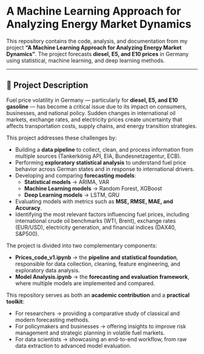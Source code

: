 # A Machine Learning Approach for Analyzing Energy Market Dynamics

This repository contains the code, analysis, and documentation from my project **“A Machine Learning Approach for Analyzing Energy Market Dynamics”**. The project forecasts **diesel, E5, and E10 prices** in Germany using statistical, machine learning, and deep learning methods.  

---

## 📌 Project Description  

Fuel price volatility in Germany — particularly for **diesel, E5, and E10 gasoline** — has become a critical issue due to its impact on consumers, businesses, and national policy. Sudden changes in international oil markets, exchange rates, and electricity prices create uncertainty that affects transportation costs, supply chains, and energy transition strategies.  

This project addresses these challenges by:  
- Building a **data pipeline** to collect, clean, and process information from multiple sources (Tankerkönig API, EIA, Bundesnetzagentur, ECB).  
- Performing **exploratory statistical analysis** to understand fuel price behavior across German states and in response to international drivers.  
- Developing and comparing **forecasting models**:  
  - **Statistical models** → ARIMA, VAR  
  - **Machine Learning models** → Random Forest, XGBoost  
  - **Deep Learning models** → LSTM, GRU  
- Evaluating models with metrics such as **MSE, RMSE, MAE, and Accuracy**.  
- Identifying the most relevant factors influencing fuel prices, including international crude oil benchmarks (WTI, Brent), exchange rates (EUR/USD), electricity generation, and financial indices (DAX40, S&P500).  

The project is divided into two complementary components:  
- **Prices_code_v1.ipynb** → the **pipeline and statistical foundation**, responsible for data collection, cleaning, feature engineering, and exploratory data analysis.  
- **Model Analysis.ipynb** → the **forecasting and evaluation framework**, where multiple models are implemented and compared.  

This repository serves as both an **academic contribution** and a **practical toolkit**:  
- For researchers → providing a comparative study of classical and modern forecasting methods.  
- For policymakers and businesses → offering insights to improve risk management and strategic planning in volatile fuel markets.  
- For data scientists → showcasing an end-to-end workflow, from raw data extraction to advanced model evaluation.  
